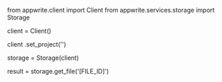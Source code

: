 from appwrite.client import Client
from appwrite.services.storage import Storage

client = Client()

client
    .set_project('')

storage = Storage(client)

result = storage.get_file('[FILE_ID]')
